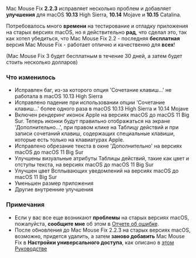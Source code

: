 Mac Mouse Fix **2.2.3** исправляет несколько проблем и добавляет **улучшения** для macOS **10.13** High Sierra, **10.14** Mojave и **10.15** Catalina.

Потребовалось много **времени** на тестирование и отладку приложения на старых версиях macOS, но я действительно **рад**, что сделал это, так как хотел убедиться, что Mac Mouse Fix 2.2 - последняя **бесплатная** версия Mac Mouse Fix - работает отлично и качественно для **всех**!

(Mac Mouse Fix 3 будет бесплатным в течение 30 дней, а затем будет стоить несколько долларов)

### Что изменилось

- Исправлен баг, из-за которого опция 'Сочетание клавиш...' не работала в macOS 10.13 High Sierra
- Исправлено падение при использовании опции 'Сочетание клавиш...' более одного раза в macOS 10.13 High Sierra и 10.14 Mojave
- Включен рендеринг иконок Apple на версиях macOS до macOS 11 Big Sur. Теперь иконки будут правильно отображаться на экране 'Дополнительно...', при правом клике на Таблицу действий и при записи сочетаний клавиш, содержащих специальные клавиши, которые есть только на клавиатурах Apple.
- Исправлено обрезание текста в окне 'Дополнительно' на версиях macOS до macOS 11 Big Sur
- Улучшены визуальные атрибуты Таблицы действий, такие как цвет и отступы текста, на версиях macOS до macOS 11 Big Sur
- Улучшен цвет Всплывающих уведомлений на версиях macOS до macOS 11 Big Sur
- Уменьшен размер приложения
- Другие внутренние улучшения

### Примечания

- Если у вас все еще возникают **проблемы** на старых версиях macOS, пожалуйста, **сообщите мне** об этом в [Отчете об ошибке](https://noah-nuebling.github.io/mac-mouse-fix-feedback-assistant/?type=bug-report).
- После обновления до Mac Mouse Fix 2.2.3 на старых версиях macOS, возможно, придется удалить, а затем **заново добавить** Mac Mouse Fix в **Настройки универсального доступа**, как описано в [этом Руководстве](https://github.com/noah-nuebling/mac-mouse-fix/discussions/101)